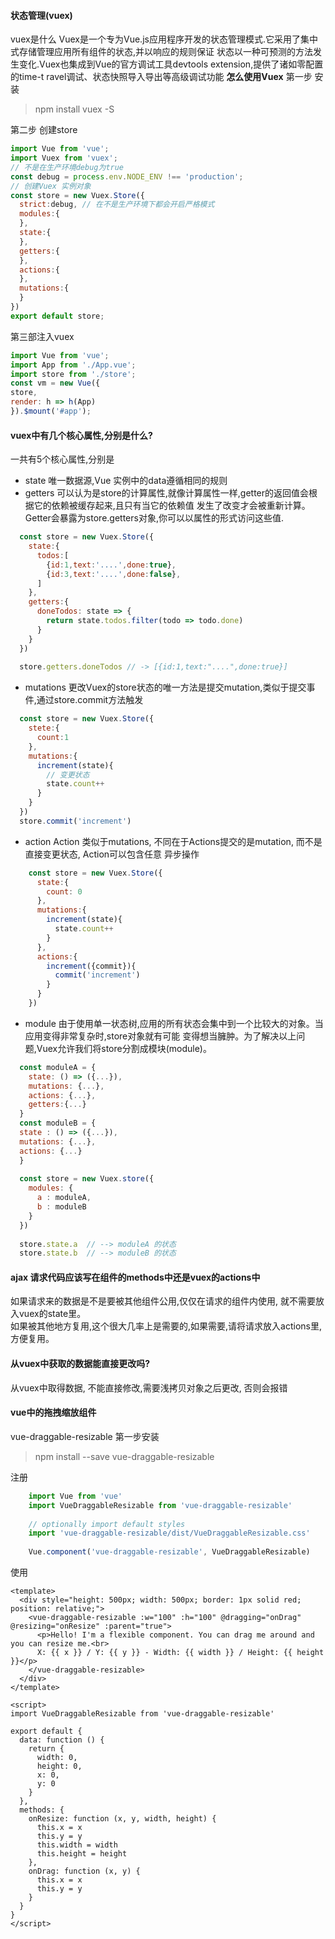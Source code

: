 #### 状态管理(vuex)
  vuex是什么
  Vuex是一个专为Vue.js应用程序开发的状态管理模式.它采用了集中式存储管理应用所有组件的状态,并以响应的规则保证
  状态以一种可预测的方法发生变化.Vuex也集成到Vue的官方调试工具devtools extension,提供了诸如零配置的time-t
  ravel调试、状态快照导入导出等高级调试功能
  **怎么使用Vuex**
  第一步 安装
  > npm install vuex -S  

  第二步 创建store
```javascript
import Vue from 'vue';
import Vuex from 'vuex';
// 不是在生产环境debug为true
const debug = process.env.NODE_ENV !== 'production';
// 创建Vuex 实例对象
const store = new Vuex.Store({
  strict:debug, // 在不是生产环境下都会开启严格模式
  modules:{
  },
  state:{
  },
  getters:{
  },
  actions:{
  },
  mutations:{
  }
})
export default store;
```
第三部注入vuex
```javascript
import Vue from 'vue';
import App from './App.vue';
import store from './store';
const vm = new Vue({
store,
render: h => h(App)
}).$mount('#app');
```
#### vuex中有几个核心属性,分别是什么?
一共有5个核心属性,分别是
  * state 唯一数据源,Vue 实例中的data遵循相同的规则
  * getters 可以认为是store的计算属性,就像计算属性一样,getter的返回值会根据它的依赖被缓存起来,且只有当它的依赖值
  发生了改变才会被重新计算。Getter会暴露为store.getters对象,你可以以属性的形式访问这些值.
  ```javascript
    const store = new Vuex.Store({
      state:{
        todos:[
          {id:1,text:'....',done:true},
          {id:3,text:'....',done:false},
        ]
      },
      getters:{
        doneTodos: state => {
          return state.todos.filter(todo => todo.done)
        }
      }
    })
    
    store.getters.doneTodos // -> [{id:1,text:"....",done:true}]
  ```
  * mutations 更改Vuex的store状态的唯一方法是提交mutation,类似于提交事件,通过store.commit方法触发
```javascript
  const store = new Vuex.Store({
    stete:{
      count:1
    },
    mutations:{
      increment(state){
        // 变更状态
        state.count++ 
      }
    }
  })
  store.commit('increment')
```
  * action Action 类似于mutations, 不同在于Actions提交的是mutation, 而不是直接变更状态, Action可以包含任意
  异步操作
```javascript
    const store = new Vuex.Store({
      state:{
        count: 0
      },
      mutations:{
        increment(state){
          state.count++
        }
      },
      actions:{
        increment({commit}){
          commit('increment')
        }
      }
    })
```
  * module 由于使用单一状态树,应用的所有状态会集中到一个比较大的对象。当应用变得非常复杂时,store对象就有可能
  变得想当臃肿。为了解决以上问题,Vuex允许我们将store分割成模块(module)。
```javascript
  const moduleA = {
    state: () => ({...}),
    mutations: {...},
    actions: {...},
    getters:{...}
  }
  const moduleB = {
  state : () => ({...}),
  mutations: {...},
  actions: {...}
  }
  
  const store = new Vuex.store({
    modules: {
      a : moduleA,
      b : moduleB
    }
  })
  
  store.state.a  // --> moduleA 的状态
  store.state.b  // --> moduleB 的状态
```
#### ajax 请求代码应该写在组件的methods中还是vuex的actions中
如果请求来的数据是不是要被其他组件公用,仅仅在请求的组件内使用, 就不需要放入vuex的state里。  
如果被其他地方复用,这个很大几率上是需要的,如果需要,请将请求放入actions里, 方便复用。

#### 从vuex中获取的数据能直接更改吗?
 从vuex中取得数据, 不能直接修改,需要浅拷贝对象之后更改, 否则会报错

#### vue中的拖拽缩放组件
  vue-draggable-resizable
  第一步安装
  > npm install --save vue-draggable-resizable  
  
  注册
```javascript
    import Vue from 'vue'
    import VueDraggableResizable from 'vue-draggable-resizable'
     
    // optionally import default styles
    import 'vue-draggable-resizable/dist/VueDraggableResizable.css'
     
    Vue.component('vue-draggable-resizable', VueDraggableResizable)
```
  使用
```vue
<template>
  <div style="height: 500px; width: 500px; border: 1px solid red; position: relative;">
    <vue-draggable-resizable :w="100" :h="100" @dragging="onDrag" @resizing="onResize" :parent="true">
      <p>Hello! I'm a flexible component. You can drag me around and you can resize me.<br>
      X: {{ x }} / Y: {{ y }} - Width: {{ width }} / Height: {{ height }}</p>
    </vue-draggable-resizable>
  </div>
</template>
 
<script>
import VueDraggableResizable from 'vue-draggable-resizable'
 
export default {
  data: function () {
    return {
      width: 0,
      height: 0,
      x: 0,
      y: 0
    }
  },
  methods: {
    onResize: function (x, y, width, height) {
      this.x = x
      this.y = y
      this.width = width
      this.height = height
    },
    onDrag: function (x, y) {
      this.x = x
      this.y = y
    }
  }
}
</script>
```

